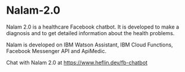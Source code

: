 # Nalam-2.0
Nalam 2.0 is a healthcare Facebook chatbot. It is developed to make a diagnosis and to get detailed information about the health problems.

Nalam is developed on IBM Watson Assistant, IBM Cloud Functions, Facebook Messenger API and ApiMedic.

Chat with Nalam 2.0 at https://www.heflin.dev/fb-chatbot
